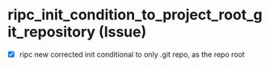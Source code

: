 # ripc_init_condition_to_project_root_git_repository (Issue)


- [x] ripc new corrected init conditional to only .git repo, as the repo root
